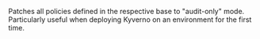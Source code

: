 Patches all policies defined in the respective base to "audit-only" mode.
Particularly useful when deploying Kyverno on an environment for the first time.
